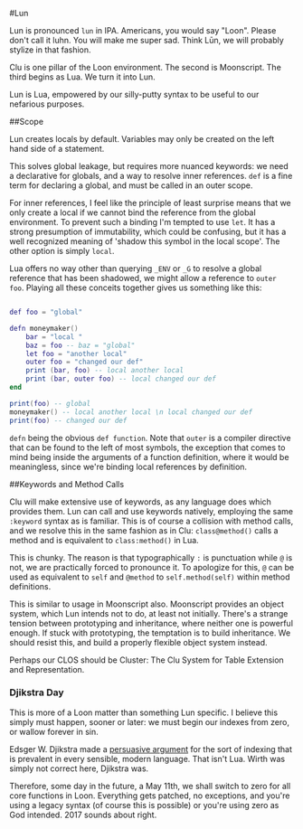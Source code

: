 #Lun

Lun is pronounced `lun` in IPA. Americans, you would say "Loon". Please don't call it luhn. You will make me super sad. Think Lūn, we will probably stylize in that fashion. 

Clu is one pillar of the Loon environment. The second is Moonscript. The third begins as Lua. We turn it into Lun.

Lun is Lua, empowered by our silly-putty syntax to be useful to our nefarious purposes. 

##Scope

Lun creates locals by default. Variables may only be created on the left hand side of a statement. 

This solves global leakage, but requires more nuanced keywords: we need a declarative for globals, and a way to resolve inner references. `def` is a fine term for declaring a global, and must be called in an outer scope. 

For inner references, I feel like the principle of least surprise means that we only create a local if we cannot bind the reference from the global environment. To prevent such a binding I'm tempted to use `let`. It has a strong presumption of immutability, which could be confusing, but it has a well recognized meaning of 'shadow this symbol in the local scope'. The other option is simply `local`. 

Lua offers no way other than querying `_ENV` or `_G` to resolve a global reference that has been shadowed, we might allow a reference to `outer foo`. Playing all these conceits together gives us something like this:

```lua

def foo = "global"

defn moneymaker()
	bar = "local "
	baz = foo -- baz = "global"
	let foo = "another local"
	outer foo = "changed our def"
	print (bar, foo) -- local another local
	print (bar, outer foo) -- local changed our def
end

print(foo) -- global
moneymaker() -- local another local \n local changed our def
print(foo) -- changed our def

```

`defn` being the obvious `def function`. Note that `outer` is a compiler directive that can be found to the left of most symbols, the exception that comes to mind being inside the arguments of a function definition, where it would be meaningless, since we're binding local references by definition. 

##Keywords and Method Calls

Clu will make extensive use of keywords, as any language does which provides them. Lun can call and use keywords natively, employing the same `:keyword` syntax as is familiar. This is of course a collision with method calls, and we resolve this in the same fashion as in Clu: `class@method()` calls a method and is equivalent to `class:method()` in Lua.

This is chunky. The reason is that typographically `:` is punctuation while `@` is not, we are practically forced to pronounce it. To apologize for this, `@` can be used as equivalent to `self` and `@method` to `self.method(self)` within method definitions. 

This is similar to usage in Moonscript also. Moonscript provides an object system, which Lun intends not to do, at least not initially. There's a strange tension between prototyping and inheritance, where neither one is powerful enough. If stuck with prototyping, the temptation is to build inheritance. We should resist this, and build a properly flexible object system instead. 

Perhaps our CLOS should be Cluster: The Clu System for Table Extension and Representation.  
<!---
##Equality and Assignment

Lun will allow you to say `if (foo = 23)`. It will issue a warning, which cannot be suppressed, but it will treat this like `if (foo == 23)`, because assigngment is a statement, not an expression, and this is illegal. The author always means `==`, so we choose to DWIM. The intention is that one corrects the offending code in the next pass, while in this pass, the code compiles. 

We also provide all of the `+=` style shorthands for operators, and include `!=` as the preferred nonequality. 

##Nil-returning Field Lookups

This is a maybe, but I find it tedious to have to check that `type == "table"` before doing lookups on possibly-table values. I would prefer that a table lookup on a symbol that doesn't resolve to a table return two values: nil, and the type of the value bound to the symbol. So if I call `if (foo.field)` on a string, it returns `nil, "string"`. The first is falsy, so the predicate matches, the second could be useful information. 
-->

### Djikstra Day

This is more of a Loon matter than something Lun specific. I believe this simply must happen, sooner or later: we must begin our indexes from zero, or wallow forever in sin.

Edsger W. Djikstra made a [persuasive argument](https://www.cs.utexas.edu/users/EWD/transcriptions/EWD08xx/EWD831.html) for the sort of indexing that is prevalent in every sensible, modern language. That isn't Lua. Wirth was simply not correct here, Djikstra was. 

Therefore, some day in the future, a May 11th, we shall switch to zero for all core functions in Loon. Everything gets patched, no exceptions, and you're using a legacy syntax (of course this is possible) or you're using zero as God intended. 2017 sounds about right. 

